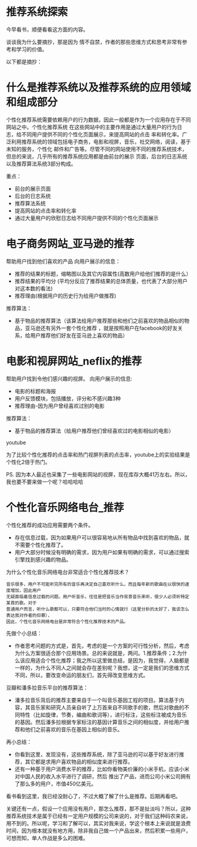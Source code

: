 # 推荐系统探索
今早看书，顺便看看这方面的内容。

谈谈我为什么要摘抄，那是因为 情不自禁，作者的那些思维方式和思考非常有参考和学习的价值。

以下都是摘抄：

#  什么是推荐系统以及推荐系统的应用领域和组成部分
 个性化推荐系统需要依赖用户的行为数据，因此一般都是作为一个应用存在于不同网站之中。个性化推荐系统
在这些网站中的主要作用是通过大量用户的行为日志，给不同用户提供不同的个性化页面展示，来提高网站的点击
率和转化率。广泛利用推荐系统的领域包括电子商务，电影和视屏，音乐，社交网络，阅读，基于未知的服务，个性化
邮件和广告等。尽管不同的网站使用不同的推荐系统技术，但总的来说，几乎所有的推荐系统应用都是由前台的展示
页面，后台的日志系统以及推荐算法系统3部分构成。

重点：
* 前台的展示页面
* 后台的日志系统
* 推荐算法系统
* 提高网站的点击率和转化率
* 通过大量用户的欣慰日志给不同用户提供不同的个性化页面展示

# 电子商务网站_亚马逊的推荐
帮助用户找到他们喜欢的产品
向用户展示的信息：
* 推荐的结果的标题，缩略图以及其它内容属性(高数用户给他们推荐的是什么）
* 推荐结果的平均分 (平均分反应了推荐结果的总体质量，也代表了大部分用户对这本数的看法)
* 推荐理由(根据用户的历史行为给用户做推荐)

推荐算法：
* 基于物品的推荐算法（该算法给用户推荐那些和他们之前喜欢的物品相似的物品，亚马逊还有另外一套个性化推荐
，就是按照用户在facebook的好友关系，给用户推荐他们好友在亚马逊上喜欢的物品）


# 电影和视屏网站_neflix的推荐
帮助用户找到令他们感兴趣的视屏。
向用户展示的信息:
* 电影的标题和海报
* 用户反馈模块，包括播放，评分和不感兴趣3种
* 推荐理由-因为用户曾经喜欢过别的电影

推荐算法：
* 基于物品的推荐算法（给用户推荐他们曾经喜欢过的电影相似的电影）

youtube

为了比较个性化推荐的点击率和热门视屏列表的点击率，youtube上的实验结果是个性化2倍于热门。

PS. 因为本人最近也采集了一些电影网站的视屏，现在库存大概41万左右。所以，我也要不要来做一个呢？哈哈哈哈

# 个性化音乐网络电台_推荐
个性化推荐的成功应用需要两个条件。
* 存在信息过载，因为如果用户可以很容易地从所有物品中找到喜欢的物品，就不需要个性化推荐了。
* 用户大部分时候没有明确的需求，因为用户如果有明确的需求，可以通过搜索引擎找到感兴趣的物品。

为什么个性化音乐网络电台非常适合个性化推荐技术？

	音乐很多，用户不可能听完所有的音乐再决定自己喜欢听什么，而且每年新的歌曲在以很快的速度增加，因此用户
	无疑面临着信息过载的问题。用户听音乐，往往是把音乐当作背景音乐来听，很少人必须听特定某首的歌。对于
	普通用户而言，听什么歌都可以，只要符合他们当时的心情就行（这里分析的太好了，我该怎么表达我对作者的仰慕），
	因此，个性化音乐网络电台是非常符合个性化推荐技术的产品。

先做个小总结：
* 作者思考问题的方式是，首先，考虑的是一个方案的可行性分析，然后，考虑为什么方案很适合那个应用场景。总的来说就是，两问。1.推荐条件；2.为什么该应用适合个性化推荐；我之所以这里做总结，是因为，我觉得，人脑都是一样的，为什么不同人之间就会存在差别呢？我想，这一定是我们的思维方式不同，所以，要改变命运的朋友们，首先得改变思维方式。

豆瓣和潘多拉音乐平台的推荐算法：

* 潘多拉音乐背后的推荐主要来自于一个叫音乐基因工程的项目。算法基于内容，其音乐家和研究人员亲自听了上万首来自不同歌手的歌，然后对歌曲的不同特性（比如旋律，节奏，编曲和歌词等），进行标注，这些标注被成为音乐的基因。然后潘多拉根据专家标注的基因计算音乐之间的相似度，并给用户推荐和他们之前喜欢的音乐在基因上相似的音乐。


再小总结：
* 你看到这里，发现没有，这些推荐系统，除了亚马逊的可以基于好友进行推荐，其它都是求用户喜欢物品的相似度来进行推荐。
* 还有一种基于用户消费水平的推荐，比如你看物美价廉的小米手机，应该小米对中国人民的收入水平进行了调研，然后
推出了产品，进而公司小米公司拥有了那么多的用户，市值450亿美元。

看书看到这里，我已经没耐心了，不过大概了解了什么是推荐。后期再看吧。

关键还有一点，假设一个应用没有用户，那怎么推荐，那不是扯淡吗？所以，这种推荐系统技术是属于已经有一定用户规模的公司来说的，对于我们这种码农来说，用不到的。所以呢，学习和了解可以，其实对我来说，学这个根本上来说就是浪费时间，因为根本就没有地方用，除非我自己做一个产品出来，然后积累一些用户，可想而知，单人作战是多么的困难。
